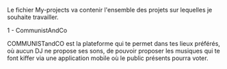 Le fichier My-projects va contenir l'ensemble des projets sur lequelles je souhaite travailler.


1 - CommunistAndCo

COMMUNISTandCO est la plateforme qui te permet dans tes lieux préférés, où aucun DJ ne propose ses sons, de pouvoir proposer les musiques qui te font kiffer via une application mobile où le public présents pourra voter.